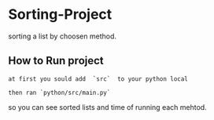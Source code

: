 # Sorting-Project

sorting a list by choosen method.

## How to Run project
```
at first you sould add  `src`  to your python local
```
```
then ran `python/src/main.py`
```
so you can see sorted lists and time of running each mehtod.

